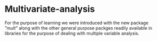 # Multivariate-analysis

For the purpose of learning we were introduced with the new package *"mult"* along with the other general purpose packges readily available in libraries for the purpose of dealing with multiple variable analysis. 
